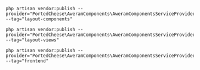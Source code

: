     php artisan vendor:publish --provider="PortedCheese\AweramComponents\AweramComponentsServiceProvider" --tag="layout-components"

    php artisan vendor:publish --provider="PortedCheese\AweramComponents\AweramComponentsServiceProvider" --tag="layout-views"

    php artisan vendor:publish --provider="PortedCheese\AweramComponents\AweramComponentsServiceProvider" --tag="frontend"
